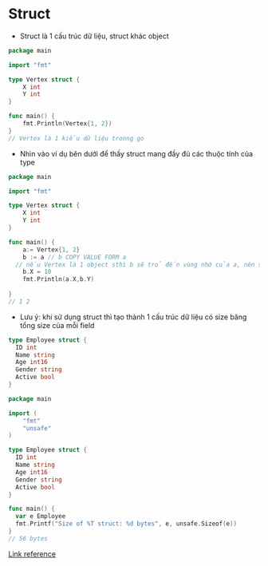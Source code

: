 # Struct
- Struct là 1 cấu trúc dữ liệu, struct khác object
```go
package main

import "fmt"

type Vertex struct {
	X int
	Y int
}

func main() {
	fmt.Println(Vertex{1, 2})
}
// Vertex là 1 kiểu dữ liệu tronng go
```
- Nhìn vào ví dụ bên dưới để thấy struct mang đầy đủ các thuộc tính của type 

```go
package main

import "fmt"

type Vertex struct {
	X int
	Y int
}

func main() {
	a:= Vertex{1, 2}
	b := a // b COPY VALUE FORM a
  // nếu Vertex là 1 object sthì b sẽ trỏ đến vùng nhớ của a, nên struct không giống object
	b.X = 10
	fmt.Println(a.X,b.Y)
  
}
// 1 2
```

- Lưu ý: khi sử dụng struct thì tạo thành 1 cấu trúc dữ liệu có size băng tổng size của mỗi field

```go
type Employee struct {
  ID int  
  Name string
  Age int16
  Gender string
  Active bool
}
```

```go
package main

import (
	"fmt"
	"unsafe"
)

type Employee struct {
  ID int
  Name string
  Age int16
  Gender string
  Active bool
}

func main() {
  var e Employee
  fmt.Printf("Size of %T struct: %d bytes", e, unsafe.Sizeof(e))
}
// 56 bytes
```

[Link reference](https://perennialsky.medium.com/memory-allocation-for-a-struct-in-golang-b5057b8ccf23)
